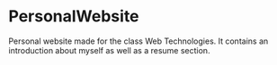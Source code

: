 # PersonalWebsite
Personal website made for the class Web Technologies. It contains an introduction about myself as well as a resume section. 

